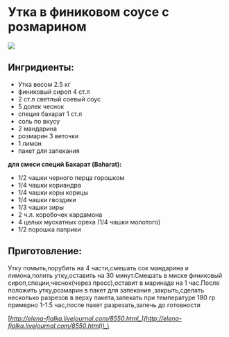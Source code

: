# Утка в финиковом соусе с розмарином

![](https://s-media-cache-ak0.pinimg.com/564x/1c/67/f8/1c67f8d628a3da0a5ccd5148731a7c45.jpg)

## Ингридиенты:

* Утка весом 2.5 кг
* финиковый сироп 4 ст.л
* 2 ст.л светлый соевый соус
* 5 долек чеснок
* специя бахарат 1 ст.л
* соль по вкусу
* 2 мандарина
* розмарин 3 веточки
* 1 лимон
* пакет для запекания

**для смеси специй Бахарат \(Baharat\):**

* 1/2 чашки черного перца горошком 
* 1/4 чашки кориандра 
* 1/4 чашки коры корицы 
* 1/4 чашки гвоздики 
* 1/3 чашки зиры 
* 2 ч.л. коробочек кардамона 
* 4 целых мускатных ореха \(1/4 чашки молотого\) 
* 1/2 порошка паприки

## Приготовление:

Утку помыть,порубить на 4 части,смешать сок мандарина и лимона,полить утку,оставить на 30 минут.Смешать в миске финиковый сироп,специи,чеснок\(через пресс\),оставит в маринаде на 1 час.После положить утку,розмарин в пакет для запекания ,закрыть,сделать несколько разрезов в верху пакета,запекать при температуре 180 гр примерно 1-1.5 час,после пакет разрезать,запечь до готовности

[_http://elena-fialka.livejournal.com/8550.html_](http://elena-fialka.livejournal.com/8550.html)\_\_

